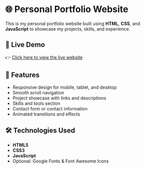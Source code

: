 # 🌐 Personal Portfolio Website

This is my personal portfolio website built using **HTML**, **CSS**, and **JavaScript** to showcase my projects, skills, and experience.

## 📸 Live Demo

👉 [Click here to view the live website](https://yourusername.github.io/your-repo-name)

## 🚀 Features

- Responsive design for mobile, tablet, and desktop
- Smooth scroll navigation
- Project showcase with links and descriptions
- Skills and tools section
- Contact form or contact information
- Animated transitions and effects

## 🛠️ Technologies Used

- **HTML5**
- **CSS3**
- **JavaScript**
- Optional: Google Fonts & Font Awesome Icons




